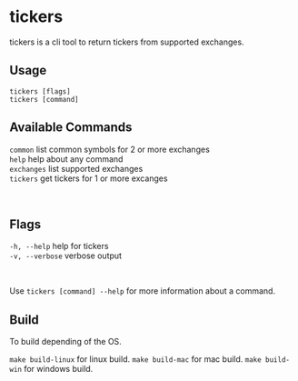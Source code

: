 # tickers
tickers is a cli tool to return tickers from supported exchanges.

## Usage
`tickers [flags]` <br> `tickers [command]` <br>

## Available Commands
`common`                  list common symbols for 2 or more exchanges <br>
`help`                    help about any command <br>
`exchanges`               list supported exchanges <br>
`tickers`                 get tickers for 1 or more excanges <br>

<br>

## Flags
`-h, --help`              help for tickers <br>
`-v, --verbose`           verbose output <br>

<br>

Use `tickers [command] --help` for more information about a command.

## Build
To build depending of the OS.

`make build-linux`        for linux build.
`make build-mac`          for mac build.
`make build-win`          for windows build.
